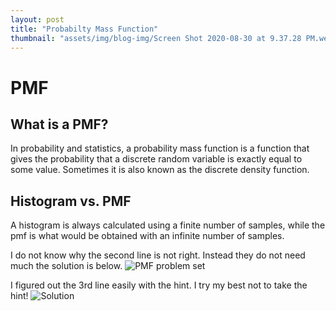 ```yaml
---
layout: post
title: "Probabilty Mass Function"
thumbnail: "assets/img/blog-img/Screen Shot 2020-08-30 at 9.37.28 PM.webp"
---
```


# PMF

## What is a PMF?

In probability and statistics, a probability mass function is a function that gives the probability that a discrete random variable is exactly equal to some value. Sometimes it is also known as the discrete density function.

## Histogram vs. PMF

A histogram is always calculated using a finite number of samples, while the pmf is what would be obtained with an infinite number of samples.

I do not know why the second line is not right.  Instead they do not need much the solution is below. 
![PMF problem set]({{site.url}}{{site.baseurl}}/assets/img/blog-img/Screen%20Shot%202020-08-02%20at%2010.27.13%20PM.png?raw=true)

I figured out the 3rd line easily with the hint.  I try my best not to take the hint!
![Solution]({{site.url}}{{site.baseurl}}/assets/img/blog-img/Screen%20Shot%202020-08-02%20at%2010.47.43%20PM.png?raw=true)
